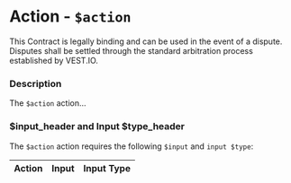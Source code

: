 # Action - `$action`

This Contract is legally binding and can be used in the event of a dispute. Disputes shall be settled through the standard arbitration process established by VEST.IO.

### Description

The `$action` action... 

### $input_header and Input $type_header

The `$action` action requires the following `$input` and `input $type`:

| Action | Input | Input Type |
|:--|:--|:--|

